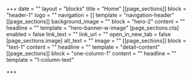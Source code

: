 +++
date = ""
layout = "blocks"
title = "Home"
[[page_sections]]
block = "header-1"
logo = ""
navigation = []
template = "navigation-header"
[[page_sections]]
background_image = ""
block = "hero-2"
content = ""
headline = ""
template = "hero-banner-w-image"
[page_sections.cta]
enabled = false
link_text = ""
link_url = ""
open_in_new_tab = false
[page_sections.image]
alt_text = ""
image = ""
[[page_sections]]
block = "text-1"
content = ""
headline = ""
template = "detail-content"
[[page_sections]]
block = "one-column-1"
content = ""
headline = ""
template = "1-column-text"

+++

